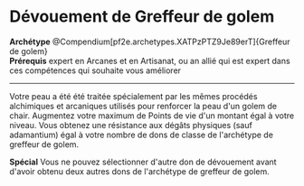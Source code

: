 # Dévouement de Greffeur de golem

<p><span id="ctl00_MainContent_DetailedOutput"><strong>Archétype</strong> @Compendium[pf2e.archetypes.XATPzPTZ9Je89erT]{Greffeur de golem}<br><strong>Prérequis</strong> expert en Arcanes et en Artisanat, ou an allié qui est expert dans ces compétences qui souhaite vous améliorer<br></span></p>
<hr>
<p>Votre peau a été été traitée spécialement par les mêmes procédés alchimiques et arcaniques utilisés pour renforcer la peau d'un golem de chair. Augmentez votre maximum de Points de vie d'un montant égal à votre niveau. Vous obtenez une résistance aux dégâts physiques (sauf adamantium) égal à votre nombre de dons de classe de l'archétype de greffeur de golem.</p>
<p><strong>Spécial</strong> Vous ne pouvez sélectionner d'autre don de dévouement avant d'avoir obtenu deux autres dons de l'archétype de greffeur de golem.</p>